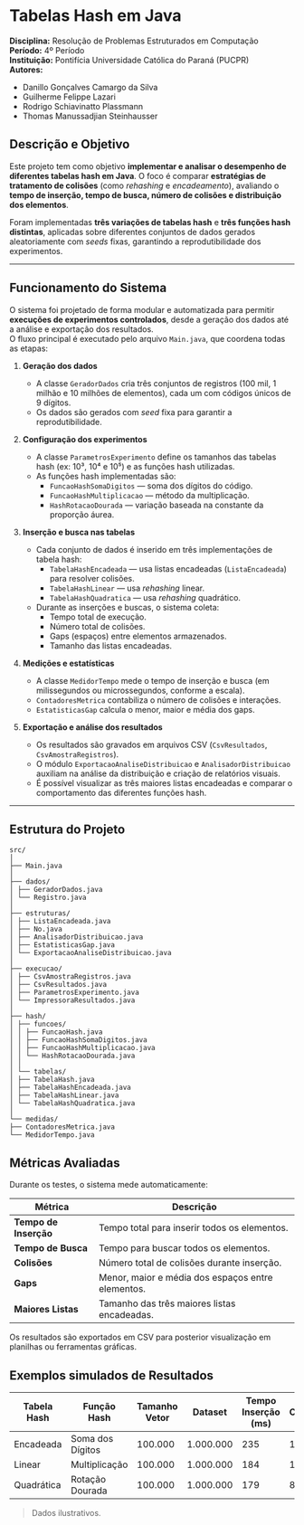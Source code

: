 #  Tabelas Hash em Java

**Disciplina:** Resolução de Problemas Estruturados em Computação  
**Período:** 4º Período  
**Instituição:** Pontifícia Universidade Católica do Paraná (PUCPR)  
**Autores:**  
- Danillo Gonçalves Camargo da Silva
- Guilherme Felippe Lazari
- Rodrigo Schiavinatto Plassmann
- Thomas Manussadjian Steinhausser

##  Descrição e Objetivo

Este projeto tem como objetivo **implementar e analisar o desempenho de diferentes tabelas hash em Java**.
O foco é comparar **estratégias de tratamento de colisões** (como *rehashing* e *encadeamento*), avaliando o **tempo de inserção, tempo de busca, número de colisões e distribuição dos elementos**.

Foram implementadas **três variações de tabelas hash** e **três funções hash distintas**, aplicadas sobre diferentes conjuntos de dados gerados aleatoriamente com *seeds* fixas, garantindo a reprodutibilidade dos experimentos.

---

##  Funcionamento do Sistema

O sistema foi projetado de forma modular e automatizada para permitir **execuções de experimentos controlados**, desde a geração dos dados até a análise e exportação dos resultados.  
O fluxo principal é executado pelo arquivo `Main.java`, que coordena todas as etapas:

1. **Geração dos dados**  
   - A classe `GeradorDados` cria três conjuntos de registros (100 mil, 1 milhão e 10 milhões de elementos), cada um com códigos únicos de 9 dígitos.
   - Os dados são gerados com *seed* fixa para garantir a reprodutibilidade.

2. **Configuração dos experimentos**  
   - A classe `ParametrosExperimento` define os tamanhos das tabelas hash (ex: 10³, 10⁴ e 10⁵) e as funções hash utilizadas.
   - As funções hash implementadas são:
     - `FuncaoHashSomaDigitos` — soma dos dígitos do código.
     - `FuncaoHashMultiplicacao` — método da multiplicação.
     - `HashRotacaoDourada` — variação baseada na constante da proporção áurea.

3. **Inserção e busca nas tabelas**  
   - Cada conjunto de dados é inserido em três implementações de tabela hash:
     - `TabelaHashEncadeada` — usa listas encadeadas (`ListaEncadeada`) para resolver colisões.
     - `TabelaHashLinear` — usa *rehashing* linear.
     - `TabelaHashQuadratica` — usa *rehashing* quadrático.
   - Durante as inserções e buscas, o sistema coleta:
     - Tempo total de execução.
     - Número total de colisões.
     - Gaps (espaços) entre elementos armazenados.
     - Tamanho das listas encadeadas.

4. **Medições e estatísticas**  
   - A classe `MedidorTempo` mede o tempo de inserção e busca (em milissegundos ou microssegundos, conforme a escala).
   - `ContadoresMetrica` contabiliza o número de colisões e interações.
   - `EstatisticasGap` calcula o menor, maior e média dos gaps.

5. **Exportação e análise dos resultados**  
   - Os resultados são gravados em arquivos CSV (`CsvResultados`, `CsvAmostraRegistros`).
   - O módulo `ExportacaoAnaliseDistribuicao` e `AnalisadorDistribuicao` auxiliam na análise da distribuição e criação de relatórios visuais.
   - É possível visualizar as três maiores listas encadeadas e comparar o comportamento das diferentes funções hash.

---

##  Estrutura do Projeto

```
src/
│
├── Main.java
│
├── dados/
│ ├── GeradorDados.java
│ └── Registro.java
│
├── estruturas/
│ ├── ListaEncadeada.java
│ ├── No.java
│ ├── AnalisadorDistribuicao.java
│ ├── EstatisticasGap.java
│ └── ExportacaoAnaliseDistribuicao.java
│
├── execucao/
│ ├── CsvAmostraRegistros.java
│ ├── CsvResultados.java
│ ├── ParametrosExperimento.java
│ └── ImpressoraResultados.java
│
├── hash/
│ ├── funcoes/
│ │ ├── FuncaoHash.java
│ │ ├── FuncaoHashSomaDigitos.java
│ │ ├── FuncaoHashMultiplicacao.java
│ │ └── HashRotacaoDourada.java
│ │
│ └── tabelas/
│ ├── TabelaHash.java
│ ├── TabelaHashEncadeada.java
│ ├── TabelaHashLinear.java
│ └── TabelaHashQuadratica.java
│
└── medidas/
├── ContadoresMetrica.java
└── MedidorTempo.java
```

##  Métricas Avaliadas

Durante os testes, o sistema mede automaticamente:

| Métrica | Descrição |
|----------|------------|
|  **Tempo de Inserção** | Tempo total para inserir todos os elementos. |
|  **Tempo de Busca** | Tempo para buscar todos os elementos. |
|  **Colisões** | Número total de colisões durante inserção. |
|  **Gaps** | Menor, maior e média dos espaços entre elementos. |
|  **Maiores Listas** | Tamanho das três maiores listas encadeadas. |

Os resultados são exportados em CSV para posterior visualização em planilhas ou ferramentas gráficas.

##  Exemplos simulados de Resultados

| Tabela Hash | Função Hash | Tamanho Vetor | Dataset | Tempo Inserção (ms) | Colisões | Tempo Busca (ms) |
|--------------|-------------|----------------|----------|----------------------|-----------|-------------------|
| Encadeada | Soma dos Dígitos | 100.000 | 1.000.000 | 235 | 14.532 | 118 |
| Linear | Multiplicação | 100.000 | 1.000.000 | 184 | 10.912 | 92 |
| Quadrática | Rotação Dourada | 100.000 | 1.000.000 | 179 | 8.874 | 89 |

> Dados ilustrativos.

